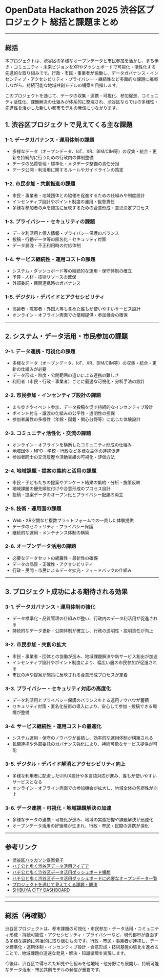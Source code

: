 
# OpenData Hackathon 2025 渋谷区プロジェクト 総括と課題まとめ

---

## 総括
本プロジェクトは、渋谷区の多様なオープンデータと市民参加を活かし、まち歩き・コミュニティ・未来ビジョンをXRやダッシュボードで可視化・活性化する先進的な取り組みです。行政・市民・事業者が協働し、データガバナンス・インセンティブ・アクセシビリティ・プライバシー・継続性など多面的な課題に挑戦しながら、持続可能な地域共創モデルの構築を目指します。

このプロジェクトを通じて、データの収集・連携・可視化、参加促進、コミュニティ活性化、課題解決の仕組みが体系的に整理され、渋谷区ならではの多様性・先進性を活かした新しい都市モデルの発信につながります。


## 1. 渋谷区プロジェクトで見えてくる主な課題

### 1-1. データガバナンス・運用体制の課題
- 多様なデータ（オープンデータ、IoT、XR、BIM/CIM等）の収集・統合・更新を持続的に行うための行政内の体制整備
- データの品質管理・標準化・メタデータ整備の責任分担
- データ公開・利活用に関するルールやガイドラインの策定

### 1-2. 市民参加・共創推進の課題
- 市民・事業者・地域団体との協働を促進するための仕組みや制度設計
- インセンティブ設計やポイント制度の運用・監督責任
- 多様な参加者の声を施策に反映するための合意形成・意思決定プロセス

### 1-3. プライバシー・セキュリティの課題
- データ利活用と個人情報・プライバシー保護のバランス
- 投稿・行動データ等の匿名化・セキュリティ対策
- データ漏洩・不正利用時の対応体制

### 1-4. サービス継続性・運用コストの課題
- システム・ダッシュボード等の継続的な運用・保守体制の確立
- 予算・人材・技術リソースの確保
- 外部委託・民間連携時のガバナンス

### 1-5. デジタル・デバイドとアクセシビリティ
- 高齢者・障害者・外国人等も含めた誰もが使いやすいサービス設計
- オンライン・オフライン両面での情報提供・参加機会の確保

---

## 2. システム・データ活用・市民参加の課題

### 2-1. データ連携・可視化の課題
- 多様なデータ（オープンデータ、IoT、XR、BIM/CIM等）の収集・統合・更新の仕組みが必要
- データ形式・粒度・公開範囲の違いによる連携の難しさ
- 利用者（市民・行政・事業者）ごとに最適な可視化・分析手法の設計

### 2-2. 市民参加・インセンティブ設計の課題
- まち歩きやイベント参加、データ投稿を促す持続的なインセンティブ設計
- ポイント付与・譲渡の仕組みの公平性・透明性の担保
- 参加者属性の多様性（年齢・国籍・関心分野等）に応じた体験設計

### 2-3. コミュニティ活性化・交流の課題
- オンライン・オフラインを横断したコミュニティ形成の仕組み
- 地域団体・NPO・学校・行政など多様な主体の連携促進
- 参加者同士の交流履歴や活動実績の可視化・評価方法

### 2-4. 地域課題・提案の集約と活用の課題
- 市民・子どもたちの提案やアンケート結果の集約・分析・施策反映
- 地域課題の優先順位付けや合意形成のプロセス設計
- 投稿・提案データのオープン化とプライバシー配慮の両立

### 2-5. 技術・運用面の課題
- Web・XR空間など複数プラットフォームでの一貫した体験提供
- データのセキュリティ・プライバシー保護
- 継続的な運用・メンテナンス体制の構築

### 2-6. オープンデータ活用の課題
- 必要なデータセットの網羅性・最新性の確保
- データの品質・正確性・アクセシビリティ
- 行政・民間・市民によるデータ拡充・フィードバックの仕組み

---

## 3. プロジェクト成功による期待される効果

### 3-1. データガバナンス・運用体制の強化
- データ標準化・品質管理の仕組みが整い、行政内のデータ利活用が促進される
- 持続的なデータ更新・公開体制が確立し、行政の透明性・説明責任が向上

### 3-2. 市民参加・共創の拡大
- 市民・事業者・団体との協働が進み、地域課題解決や新サービス創出が加速
- インセンティブ設計やポイント制度により、幅広い層の市民参加が促進される
- 市民の声や提案が施策に反映される合意形成プロセスが定着

### 3-3. プライバシー・セキュリティ対応の高度化
- データ利活用とプライバシー保護のバランスをとる運用ノウハウが蓄積
- セキュリティ対策・匿名化技術の導入により、安心して参加・投稿できる環境が整備

### 3-4. サービス継続性・運用コストの最適化
- システム運用・保守のノウハウが蓄積し、効率的な運用体制が構築される
- 民間連携や外部委託のガバナンス強化により、持続可能なサービス提供が可能

### 3-5. デジタル・デバイド解消とアクセシビリティ向上
- 多様な利用者に配慮したUI/UX設計や多言語対応が進み、誰もが使いやすいサービスとなる
- オンライン・オフライン両面での参加機会が拡大し、地域全体の包摂性が向上

### 3-6. データ連携・可視化・地域課題解決の加速
- 多様なデータの連携・可視化が進み、地域の実態把握や課題解決が迅速化
- オープンデータ活用の好循環が生まれ、行政・市民・民間の連携が深化

---

## 参考リンク
- [渋谷区ハッカソン提案骨子](./shibuya.md)
- [ハチ公と歩く渋谷区データ活用アイデア](./hatikou.md)
- [ハチ公と歩く渋谷区データ活用ダッシュボード構想](./dashboard.md)
- [ハチ公と歩く渋谷区データ活用ダッシュボードに必要なオープンデータ一覧](./opendata.md)
- [プロジェクトを通じて見えてくる課題・解決](./problem.md)
- [SHIBUYA CITY DASHBOARD](https://www.city.shibuya.tokyo.jp/contents/kusei/shibuya-data/)

---

---

## 総括（再確認）
渋谷区プロジェクトは、都市課題の可視化・市民参加・データ活用・コミュニティ形成・持続可能性・アクセシビリティ・プライバシーなど、現代都市が直面する多様な課題に包括的に取り組むものです。行政・市民・事業者が連携し、データ標準化・運用体制・インセンティブ設計・合意形成・技術基盤の強化を進めることで、地域課題の迅速な発見・解決・知識循環を実現します。

今後は、渋谷区で得られた知見や仕組みを他地域・他分野にも展開し、持続可能なデータ活用・市民共創モデルの発信が重要です。
